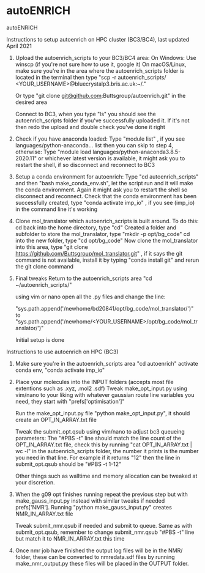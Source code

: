 # autoENRICH
autoENRICH

Instructions to setup autoenrich on HPC cluster (BC3/BC4), last updated April 2021

1. Upload the autoenrich_scripts to your BC3/BC4 area:
   On Windows: Use winscp (if you're not sure how to use it, google it)
   On macOS/Linux, make sure you're in the area where the autoenrich_scripts folder is located in the terminal then type "scp -r autoenrich_scripts/ <YOUR_USERNAME>@bluecrystalp3.bris.ac.uk:~/."

   Or type "git clone git@github.com:Buttsgroup/autoenrich.git" in the desired area

   Connect to BC3, when you type "ls" you should see the autoenrich_scripts folder if you've successfully uploaded it. If it's not then redo the upload and double check you've done it right

2. Check if you have anaconda loaded:
   Type "module list" , if you see languages/python-anaconda... list then you can skip to step 4, otherwise:
   Type "module load languages/python-anaconda3.8.5-2020.11" or whichever latest version is available, it might ask you to restart the shell, if so disconnect and reconnect to BC3

3. Setup a conda environment for autoenrich:
   Type "cd autoenrich_scripts" and then "bash make_conda_env.sh", let the script run and it will make the conda environment.
   Again it might ask you to restart the shell so disconnect and reconnect.
   Check that the conda environment has been successfully created, type "conda activate imp_io" , if you see (imp_io) in the command line it's working

4. Clone mol_translator which autoenrich_scripts is built around. To do this:
   cd back into the home directory, type "cd"
   Created a folder and subfolder to store the mol_translator, type "mkdir -p opt/bg_code"
   cd into the new folder, type "cd opt/bg_code"
   Now clone the mol_translator into this area, type "git clone https://github.com/Buttsgroup/mol_translator.git" , if it says the git command is not available, install it by typing "conda install git" and rerun the git clone command

5. Final tweaks
   Return to the autoenrich_scripts area "cd ~/autoenrich_scripts/"

   using vim or nano open all the .py files and change the line:

   "sys.path.append('/newhome/bd20841/opt/bg_code/mol_translator/')" to "sys.path.append('/newhome/<YOUR_USERNAME>/opt/bg_code/mol_translator/')"

   Initial setup is done

Instructions to use autoenrich on HPC (BC3)
1. Make sure you're in the autoenrich_scripts area "cd autoenrich"
   activate conda env, "conda activate imp_io"

2. Place your molecules into the INPUT folders (accepts most file extentions such as .xyz, .mol2 .sdf)
   Tweak make_opt_input.py using vim/nano to your liking with whatever gaussian route line variables you need, they start with "prefs['optimisation']"

   Run the make_opt_input.py file "python make_opt_input.py", it should create an OPT_IN_ARRAY.txt file

   Tweak the submit_opt.qsub using vim/nano to adjust bc3 queueing parameters:
    The "#PBS -t" line should match the line count of the OPT_IN_ARRAY.txt file, check this by running "cat OPT_IN_ARRAY.txt | wc -l" in the autoenrich_scripts folder, the number it prints is the number you need in that line. For example if it returns "12" then the line in submit_opt.qsub should be "#PBS -t 1-12"

    Other things such as walltime and memory allocation can be tweaked at your discretion.

3. When the g09 opt finishes running repeat the previous step but with make_gauss_input.py instead with similar tweaks if needed prefs['NMR'].
   Running "python make_gauss_input.py" creates NMR_IN_ARRAY.txt file

   Tweak submit_nmr.qsub if needed and submit to queue. Same as with submit_opt.qsub, remember to change submit_nmr.qsub "#PBS -t" line but match it to NMR_IN_ARRAY.txt this time

4. Once nmr job have finished the output log files will be in the NMR/ folder, these can be converted to nmredata.sdf files by running make_nmr_output.py these files will be placed in the OUTPUT folder.

